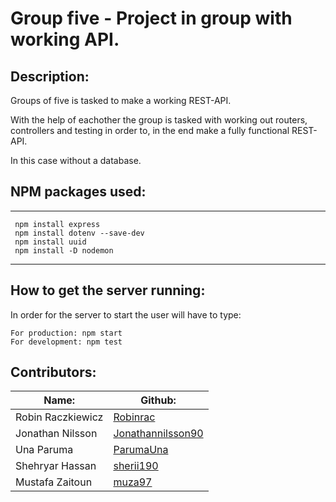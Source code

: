 # Group five - Project in group with working API.

## Description:

Groups of five is tasked to make a working REST-API.

With the help of eachother the group is tasked with working out routers, controllers and testing in order to, in the end make a fully functional REST-API.

In this case without a database.


## NPM packages used:
---
``` 
 npm install express 
 npm install dotenv --save-dev
 npm install uuid
 npm install -D nodemon
``` 
---
## How to get the server running:

In order for the server to start the user will have to type:

```
For production: npm start
For development: npm test
```

## Contributors:
|Name: | Github:|
|-----------------|-------------------|
|Robin Raczkiewicz| [Robinrac](https://github.com/Robinrac)           |
|Jonathan Nilsson | [Jonathannilsson90](https://github.com/Jonathannilsson90) |
|Una Paruma       | [ParumaUna](https://github.com/ParumaUna)         |
|Shehryar Hassan  | [sherii190](https://github.com/sherii190)   |
|Mustafa Zaitoun  | [muza97](https://github.com/muza97)